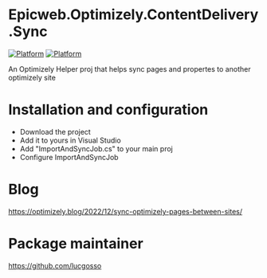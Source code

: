 # Epicweb.Optimizely.ContentDelivery.Sync

[![Platform](https://img.shields.io/badge/Platform-.NET%206-blue.svg?style=flat)](https://msdn.microsoft.com/en-us/library/w0x726c2%28v=vs.110%29.aspx) [![Platform](https://img.shields.io/badge/Optimizely-%2012.11-green.svg?style=flat)](https://world.optimizely.com/products/#contentcloud)

An Optimizely Helper proj that helps sync pages and propertes to another optimizely site


# Installation and configuration 

- Download the project
- Add it to yours in Visual Studio
- Add "ImportAndSyncJob.cs" to your main proj
- Configure ImportAndSyncJob 

# Blog

https://optimizely.blog/2022/12/sync-optimizely-pages-between-sites/

# Package maintainer

https://github.com/lucgosso
